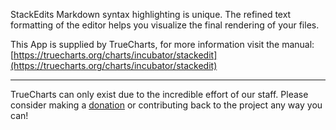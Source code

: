 StackEdits Markdown syntax highlighting is unique. The refined text formatting of the editor helps you visualize the final rendering of your files.

This App is supplied by TrueCharts, for more information visit the manual: [https://truecharts.org/charts/incubator/stackedit](https://truecharts.org/charts/incubator/stackedit)

---

TrueCharts can only exist due to the incredible effort of our staff.
Please consider making a [donation](https://truecharts.org/sponsor) or contributing back to the project any way you can!
